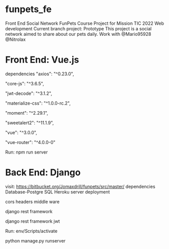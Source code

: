 # funpets_fe
Front End Social Network FunPets
Course Project for Mission TIC 2022 Web development
Current branch project: Prototype
This project is a social network aimed to share about our pets daily.
Work with @Mario95928 @Nitrolax
# Front End: Vue.js
dependencies 
"axios": "^0.23.0",

"core-js": "^3.6.5",
    
"jwt-decode": "^3.1.2",
    
"materialize-css": "^1.0.0-rc.2",
    
"moment": "^2.29.1",
    
"sweetalert2": "^11.1.9",
    
"vue": "^3.0.0",
    
"vue-router": "^4.0.0-0"

Run: npm run server
 # Back End: Django
 visit: https://bitbucket.org/Jomaxdrill/funpets/src/master/
 dependencies
  Database-Postgre SQL Heroku server deployment
  
  cors headers middle ware
  
  django rest framework
  
  django rest framework jwt
  
 Run: env/Scripts/activate 
 
 python manage.py runserver
 
 
 

